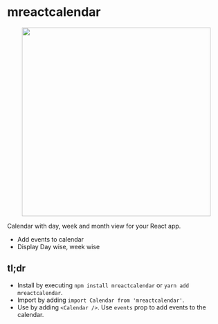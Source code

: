# mreactcalendar

<div align="center">
  <img width="436" heigth="398" src="https://firebasestorage.googleapis.com/v0/b/mithleshyadavcomnp.appspot.com/o/Screenshot%20from%202020-04-27%2020-06-23%201.png?alt=media&token=eb6099fa-3354-4f0c-accc-bb3c4c8f1a78">
</div>

Calendar with day, week and month view for your React app.

* Add events to calendar
* Display Day wise, week wise


## tl;dr
* Install by executing `npm install mreactcalendar` or `yarn add mreactcalendar`.
* Import by adding `import Calendar from 'mreactcalendar'`.
* Use by adding `<Calendar />`. Use `events` prop to add events to the calendar.

